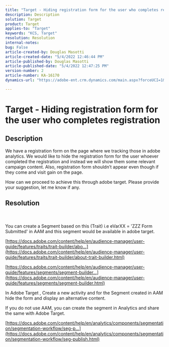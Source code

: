 ```yaml
---
title: "Target - Hiding registration form for the user who completes registration"
description: Description
solution: Target
product: Target
applies-to: "Target"
keywords: "KCS, Target"
resolution: Resolution
internal-notes: 
bug: False
article-created-by: Douglas Masotti
article-created-date: "5/4/2022 12:46:44 PM"
article-published-by: Douglas Masotti
article-published-date: "5/4/2022 12:47:25 PM"
version-number: 2
article-number: KA-16170
dynamics-url: "https://adobe-ent.crm.dynamics.com/main.aspx?forceUCI=1&pagetype=entityrecord&etn=knowledgearticle&id=6049f73b-a8cb-ec11-a7b6-6045bd00d7cd"

---
```

# Target - Hiding registration form for the user who completes registration

## Description


We have a registration form on the page where we tracking those in adobe analytics. We would like to hide the registration form for the user whoever completed the registration and instead we will show them some relevant campaign content. Also, registration form shouldn’t appear even though if they come and visit gain on the page.

How can we proceed to achieve this through adobe target. Please provide your suggestion, let me know if any.


## Resolution

 <br><br>
You can create a Segment based on this (Trait) i.e eVarXX = 'ZZZ Form Submitted' in AAM and this segment would be available in adobe target.

[https://docs.adobe.com/content/help/en/audience-manager/user-guide/features/traits/trait-builder/abo...](https://docs.adobe.com/content/help/en/audience-manager/user-guide/features/traits/trait-builder/about-trait-builder.html)

[https://docs.adobe.com/content/help/en/audience-manager/user-guide/features/segments/segment-builder...](https://docs.adobe.com/content/help/en/audience-manager/user-guide/features/segments/segment-builder.html)

In Adobe Target , Create a new activity and for the Segment created in AAM hide the form and display an alternative content.



If you do not use AAM, you can create the segment in Analytics and share the same with Adobe Target.

[https://docs.adobe.com/content/help/en/analytics/components/segmentation/segmentation-workflow/seg-p...](https://docs.adobe.com/content/help/en/analytics/components/segmentation/segmentation-workflow/seg-publish.html)
